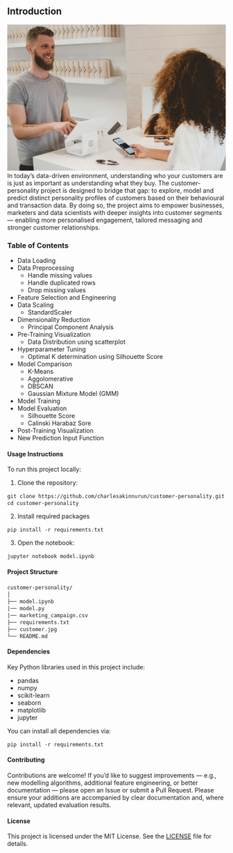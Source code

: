 ## Introduction
![Customers](/customer.jpg)
In today’s data-driven environment, understanding who your customers are is just as important as understanding what they buy. The customer-personality project is designed to bridge that gap: to explore, model and predict distinct personality profiles of customers based on their behavioural and transaction data. By doing so, the project aims to empower businesses, marketers and data scientists with deeper insights into customer segments — enabling more personalised engagement, tailored messaging and stronger customer relationships.

### Table of Contents
- Data Loading
- Data Preprocessing
    - Handle missing values
    - Handle duplicated rows
    - Drop missing values
- Feature Selection and Engineering
- Data Scaling
    - StandardScaler
- Dimensionality Reduction
    - Principal Component Analysis
- Pre-Training Visualization
    - Data Distribution using scatterplot
- Hyperparameter Tuning
    - Optimal K determination using Silhouette Score
- Model Comparison
    - K-Means
    - Aggolomerative
    - DBSCAN
    - Gaussian Mixture Model (GMM)
- Model Training
- Model Evaluation
    - Silhouette Score
    - Calinski Harabaz Sore
- Post-Training Visualization
- New Prediction Input Function


#### Usage Instructions
To run this project locally:
1. Clone the repository:
```
git clone https://github.com/charlesakinnurun/customer-personality.git
cd customer-personality
```
2. Install required packages
```
pip install -r requirements.txt
```
3. Open the notebook:
```
jupyter notebook model.ipynb

```

#### Project Structure
```
customer-personality/
│
├── model.ipynb  
|── model.py    
|── marketing_campaign.csv  
├── requirements.txt 
├── customer.jpg       
└── README.md          

```
#### Dependencies
Key Python libraries used in this project include:
- pandas
- numpy
- scikit-learn
- seaborn
- matplotlib
- jupyter

You can install all dependencies via:
```
pip install -r requirements.txt

```
#### Contributing
Contributions are welcome! If you’d like to suggest improvements — e.g., new modelling algorithms, additional feature engineering, or better documentation — please open an Issue or submit a Pull Request.
Please ensure your additions are accompanied by clear documentation and, where relevant, updated evaluation results.

#### License
This project is licensed under the MIT License. See the [LICENSE](/LICENSE)
 file for details.